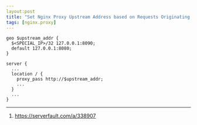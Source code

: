 ```yaml
---
layout:post
title: "Set Nginx Proxy Upstream Address based on Requests Originating IP Address"
tags: [nginx.proxy]
---
```


```
geo $upstream_addr {
  $<SPECIAL_IP>/32 127.0.0.1:8090;
  default 127.0.0.1:8080;
}

server {
  ...
  location / {
    proxy_pass http://$upstream_addr;
    ...
  }
  ...
}
```

---
1. <https://serverfault.com/a/338907>
